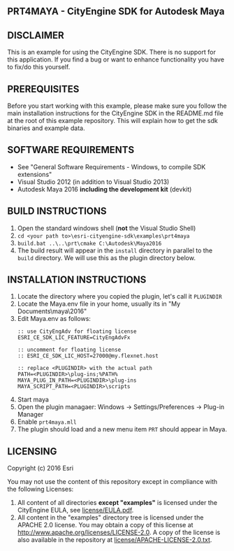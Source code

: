 PRT4MAYA - CityEngine SDK for Autodesk Maya
-------------------------------------------


DISCLAIMER
----------

This is an example for using the CityEngine SDK. There is no support for this application. 
If you find a bug or want to enhance functionality you have to fix/do this yourself.


PREREQUISITES
-------------

Before you start working with this example, please make sure you follow
the main installation instructions for the CityEngine SDK in the
README.md file at the root of this example repository. This will 
explain how to get the sdk binaries and example data.


SOFTWARE REQUIREMENTS
---------------------

- See "General Software Requirements - Windows, to compile SDK extensions"
- Visual Studio 2012 (in addition to Visual Studio 2013)
- Autodesk Maya 2016 **including the development kit** (devkit)


BUILD INSTRUCTIONS
------------------

1. Open the standard windows shell (**not** the Visual Studio Shell)
1. `cd <your path to>\esri-cityengine-sdk\examples\prt4maya`
1. `build.bat ..\..\prt\cmake C:\Autodesk\Maya2016`
1. The build result will appear in the `install` directory in parallel to the `build` directory. We will use this as the plugin directory below.


INSTALLATION INSTRUCTIONS
-------------------------

1. Locate the directory where you copied the plugin, let's call it `PLUGINDIR`
1. Locate the Maya.env file in your home, usually its in "My Documents\maya\2016"
1. Edit Maya.env as follows:
   ```
   :: use CityEngAdv for floating license
   ESRI_CE_SDK_LIC_FEATURE=CityEngAdvFx
   
   :: uncomment for floating license
   :: ESRI_CE_SDK_LIC_HOST=27000@my.flexnet.host

   :: replace <PLUGINDIR> with the actual path
   PATH=<PLUGINDIR>\plug-ins;%PATH%
   MAYA_PLUG_IN_PATH=<PLUGINDIR>\plug-ins
   MAYA_SCRIPT_PATH=<PLUGINDIR>\scripts
   ```
1. Start maya
1. Open the plugin managaer: Windows -> Settings/Preferences -> Plug-in Manager
1. Enable `prt4maya.mll`
1. The plugin should load and a new menu item `PRT` should appear in Maya.


LICENSING
---------

Copyright (c) 2016 Esri

You may not use the content of this repository except in compliance with the following Licenses:
  1. All content of all directories **except "examples"** is licensed under the CityEngine EULA, see [license/EULA.pdf](license/EULA.pdf).
  2. All content in the "examples" directory tree is licensed under the APACHE 2.0 license. You may obtain a copy of this license at http://www.apache.org/licenses/LICENSE-2.0. A copy of the license is also available in the repository at [license/APACHE-LICENSE-2.0.txt](license/APACHE-LICENSE-2.0.txt).

